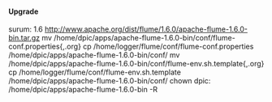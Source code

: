 #### Upgrade
surum: 1.6
http://www.apache.org/dist/flume/1.6.0/apache-flume-1.6.0-bin.tar.gz
mv /home/dpic/apps/apache-flume-1.6.0-bin/conf/flume-conf.properties{,.org}
cp /home/logger/flume/conf/flume-conf.properties /home/dpic/apps/apache-flume-1.6.0-bin/conf/
mv /home/dpic/apps/apache-flume-1.6.0-bin/conf/flume-env.sh.template{,.org}
cp /home/logger/flume/conf/flume-env.sh.template /home/dpic/apps/apache-flume-1.6.0-bin/conf/
chown dpic: /home/dpic/apps/apache-flume-1.6.0-bin -R





